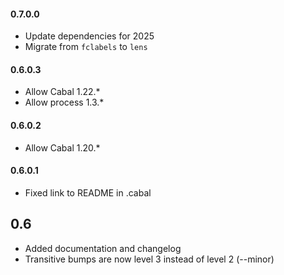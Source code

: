 #### 0.7.0.0

* Update dependencies for 2025
* Migrate from `fclabels` to `lens`

#### 0.6.0.3

* Allow Cabal 1.22.*
* Allow process 1.3.*

#### 0.6.0.2

* Allow Cabal 1.20.*

#### 0.6.0.1

* Fixed link to README in .cabal

## 0.6

* Added documentation and changelog
* Transitive bumps are now level 3 instead of level 2 (--minor)
